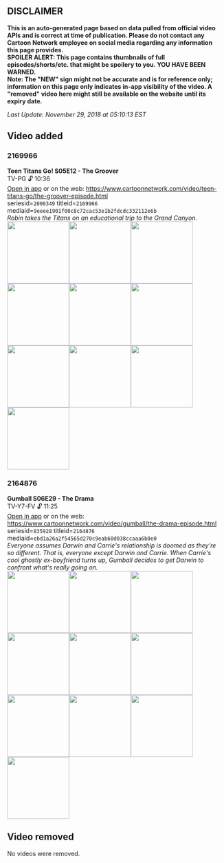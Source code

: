 ## DISCLAIMER
**This is an auto-generated page based on data pulled from official video APIs and is correct at time of publication. Please do not contact any Cartoon Network employee on social media regarding any information this page provides.**  
**SPOILER ALERT: This page contains thumbnails of full episodes/shorts/etc. that might be spoilery to you. YOU HAVE BEEN WARNED.**  
**Note: The "NEW" sign might not be accurate and is for reference only; information on this page only indicates in-app visibility of the video. A "removed" video here might still be available on the website until its expiry date.**  

_Last Update: November 29, 2018 at 05:10:13 EST_
## Video added
### 2169966
**Teen Titans Go! S05E12 - The Groover**  
TV-PG 🔓 10:36  
[Open in app](https://tinyurl.com/yc5o9r3b) or on the web: https://www.cartoonnetwork.com/video/teen-titans-go/the-groover-episode.html  
seriesid=`2000349` titleid=`2169966` mediaid=`9eeee1901f00c8c72cac53e1b2fdcdc332112e6b`  
_Robin takes the Titans on an educational trip to the Grand Canyon._  
<a href="https://s3.amazonaws.com/cn-orchestrator/2169966_001_1280x720.jpg"><img src="https://s3.amazonaws.com/cn-orchestrator/2169966_001_640x360.jpg" height="144px" /></a><a href="https://s3.amazonaws.com/cn-orchestrator/2169966_002_1280x720.jpg"><img src="https://s3.amazonaws.com/cn-orchestrator/2169966_002_640x360.jpg" height="144px" /></a><a href="https://s3.amazonaws.com/cn-orchestrator/2169966_003_1280x720.jpg"><img src="https://s3.amazonaws.com/cn-orchestrator/2169966_003_640x360.jpg" height="144px" /></a><a href="https://s3.amazonaws.com/cn-orchestrator/2169966_004_1280x720.jpg"><img src="https://s3.amazonaws.com/cn-orchestrator/2169966_004_640x360.jpg" height="144px" /></a><a href="https://s3.amazonaws.com/cn-orchestrator/2169966_005_1280x720.jpg"><img src="https://s3.amazonaws.com/cn-orchestrator/2169966_005_640x360.jpg" height="144px" /></a><a href="https://s3.amazonaws.com/cn-orchestrator/2169966_006_1280x720.jpg"><img src="https://s3.amazonaws.com/cn-orchestrator/2169966_006_640x360.jpg" height="144px" /></a><a href="https://s3.amazonaws.com/cn-orchestrator/2169966_007_1280x720.jpg"><img src="https://s3.amazonaws.com/cn-orchestrator/2169966_007_640x360.jpg" height="144px" /></a><a href="https://s3.amazonaws.com/cn-orchestrator/2169966_008_1280x720.jpg"><img src="https://s3.amazonaws.com/cn-orchestrator/2169966_008_640x360.jpg" height="144px" /></a><a href="https://s3.amazonaws.com/cn-orchestrator/2169966_009_1280x720.jpg"><img src="https://s3.amazonaws.com/cn-orchestrator/2169966_009_640x360.jpg" height="144px" /></a><a href="https://s3.amazonaws.com/cn-orchestrator/2169966_010_1280x720.jpg"><img src="https://s3.amazonaws.com/cn-orchestrator/2169966_010_640x360.jpg" height="144px" /></a>
### 2164876
**Gumball S06E29 - The Drama**  
TV-Y7-FV 🔓 11:25  
[Open in app](https://tinyurl.com/yclpyc5f) or on the web: https://www.cartoonnetwork.com/video/gumball/the-drama-episode.html  
seriesid=`835928` titleid=`2164876` mediaid=`ebd1a26a2f54565d270c9eab60d038ccaaa6b0e0`  
_Everyone assumes Darwin and Carrie's relationship is doomed as they're so different. That is, everyone except Darwin and Carrie. When Carrie's cool ghostly ex-boyfriend turns up, Gumball decides to get Darwin to confront what's really going on._  
<a href="https://s3.amazonaws.com/cn-orchestrator/2164876_001_1280x720.jpg"><img src="https://s3.amazonaws.com/cn-orchestrator/2164876_001_640x360.jpg" height="144px" /></a><a href="https://s3.amazonaws.com/cn-orchestrator/2164876_002_1280x720.jpg"><img src="https://s3.amazonaws.com/cn-orchestrator/2164876_002_640x360.jpg" height="144px" /></a><a href="https://s3.amazonaws.com/cn-orchestrator/2164876_003_1280x720.jpg"><img src="https://s3.amazonaws.com/cn-orchestrator/2164876_003_640x360.jpg" height="144px" /></a><a href="https://s3.amazonaws.com/cn-orchestrator/2164876_004_1280x720.jpg"><img src="https://s3.amazonaws.com/cn-orchestrator/2164876_004_640x360.jpg" height="144px" /></a><a href="https://s3.amazonaws.com/cn-orchestrator/2164876_005_1280x720.jpg"><img src="https://s3.amazonaws.com/cn-orchestrator/2164876_005_640x360.jpg" height="144px" /></a><a href="https://s3.amazonaws.com/cn-orchestrator/2164876_006_1280x720.jpg"><img src="https://s3.amazonaws.com/cn-orchestrator/2164876_006_640x360.jpg" height="144px" /></a><a href="https://s3.amazonaws.com/cn-orchestrator/2164876_007_1280x720.jpg"><img src="https://s3.amazonaws.com/cn-orchestrator/2164876_007_640x360.jpg" height="144px" /></a><a href="https://s3.amazonaws.com/cn-orchestrator/2164876_008_1280x720.jpg"><img src="https://s3.amazonaws.com/cn-orchestrator/2164876_008_640x360.jpg" height="144px" /></a><a href="https://s3.amazonaws.com/cn-orchestrator/2164876_009_1280x720.jpg"><img src="https://s3.amazonaws.com/cn-orchestrator/2164876_009_640x360.jpg" height="144px" /></a><a href="https://s3.amazonaws.com/cn-orchestrator/2164876_010_1280x720.jpg"><img src="https://s3.amazonaws.com/cn-orchestrator/2164876_010_640x360.jpg" height="144px" /></a>
## Video removed
No videos were removed.
